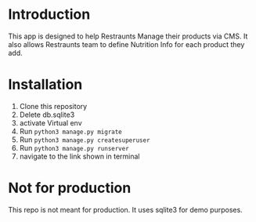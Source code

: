 # Introduction
This app is designed to help Restraunts Manage their products via CMS. 
It also allows Restraunts team to define Nutrition Info for each product they add. 

# Installation
1. Clone this repository
2. Delete db.sqlite3
3. activate Virtual env
4. Run `python3 manage.py migrate`
5. Run `python3 manage.py createsuperuser`
6. Run `python3 manage.py runserver`
7. navigate to the link shown in terminal

# Not for production
This repo is not meant for production. It uses sqlite3 for demo purposes.
